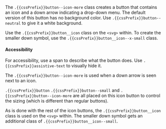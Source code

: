 The `.{{cssPrefix}}button--icon-more` class creates a button that contains an icon and a down arrow indicating a drop-down menu. The default version of this button has no background color. Use `.{{cssPrefix}}button--neutral` to give it a white background.

Use the `.{{cssPrefix}}button__icon` class on the `<svg>` within. To create the smaller down symbol, use the `.{{cssPrefix}}button__icon--x-small` class.

<h4 class="site-text-heading--label">Accessibility</h4>

For accessibility, use a span to describe what the button does. Use <code>.{{cssPrefix}}assistive-text</code> to visually hide it.

The `.{{cssPrefix}}button--icon-more` is used when a down arrow is seen next to an icon.

`.{{cssPrefix}}button` `.{{cssPrefix}}button--small` and `.{{cssPrefix}}button--icon-more` are all placed on this
icon button to control the sizing (which is different than regular buttons).

As is done with the rest of the icon buttons, the `.{{cssPrefix}}button__icon` class is used
on the `<svg>` within. The smaller down symbol gets an additional class of
`.{{cssPrefix}}button__icon--small`.
